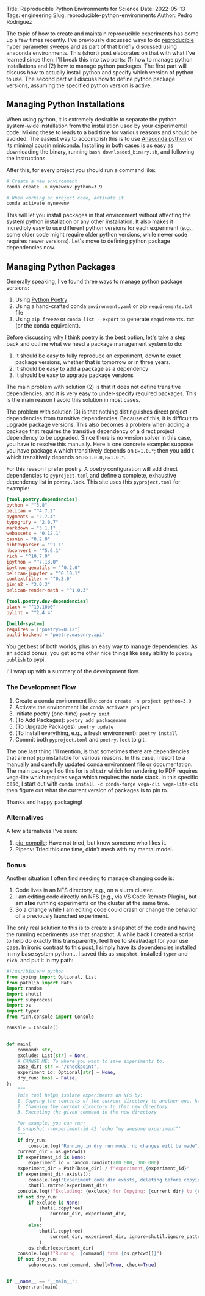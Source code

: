 Title: Reproducible Python Environments for Science
Date: 2022-05-13
Tags: engineering
Slug: reproducible-python-environments
Author: Pedro Rodriguez

The topic of how to create and maintain reproducible experiments has come up a few times recently.
I've previously discussed ways to do [reproducible hyper parameter sweeps](https://www.pedro.ai/blog/2020/03/24/reproducible-ml-and-parameter-sweeps/) and as part of that briefly discussed using anaconda environments.
This (short) post elaborates on that with what I've learned since then.
I'll break this into two parts: (1) how to manage python installations and (2) how to manage python packages.
The first part will discuss how to actually install python and specify which version of python to use.
The second part will discuss how to define python package versions, assuming the specified python version is active.

## Managing Python Installations

When using python, it is extremely desirable to separate the python system-wide installation from the installation used by your experimental code.
Mixing these to leads to a bad time for various reasons and should be avoided.
The easiest way to accomplish this is to use [Anaconda python](https://www.anaconda.com/products/distribution) or its minimal cousin [miniconda](https://docs.conda.io/en/latest/miniconda.html).
Installing in both cases is as easy as downloading the binary, running `bash downloaded_binary.sh`, and following the instructions.

After this, for every project you should run a command like:

```bash
# Create a new environment
conda create -n mynewenv python=3.9

# When working on project code, activate it
conda activate mynewenv
```

This will let you install packages in that environment without affecting the system python installation or any other installation.
It also makes it incredibly easy to use different python versions for each experiment (e.g., some older code might require older python versions, while newer code requires newer versions).
Let's move to defining python package dependencies now.

## Managing Python Packages

Generally speaking, I've found three ways to manage python package versions:

1. Using [Python Poetry](https://python-poetry.org)
2. Using a hand-crafted conda `environment.yaml` or pip `requirements.txt` file
3. Using `pip freeze` or `conda list --export` to generate `requirements.txt` (or the conda equivalent).

Before discussing why I think poetry is the best option, let's take a step back and outline what we need a package management system to do:

1. It should be easy to fully reproduce an experiment, down to exact package versions, whether that is tomorrow or in three years.
2. It should be easy to add a package as a dependency
3. It should be easy to upgrade package versions

The main problem with solution (2) is that it does not define transitive dependencies, and it is very easy to under-specify required packages.
This is the main reason I avoid this solution in most cases.

The problem with solution (3) is that nothing distinguishes direct project dependencies from transitive dependencies.
Because of this, it is difficult to upgrade package versions.
This also becomes a problem when adding a package that requires the transitive dependency of a direct project dependency to be upgraded.
Since there is no version solver in this case, you have to resolve this manually.
Here is one concrete example: suppose you have package `A` which transitively depends on `B=1.0.*`; then you add `C` which transitively depends on `B>1.0.0,B=1.0.*`.

For this reason I prefer poetry. A poetry configuration will add direct dependencies to `pyproject.toml` and define a complete, exhaustive dependency list in `poetry.lock`.
This site uses this `pyproject.toml` for example:

```toml
[tool.poetry.dependencies]
python = "^3.8"
pelican = "^4.7.2"
pygments = "2.7.4"
typogrify = "2.0.7"
markdown = "3.1.1"
webassets = "0.12.1"
cssmin = "0.2.0"
bibtexparser = "^1.1"
nbconvert = "^5.6.1"
rich = "^10.7.0"
ipython = "^7.13.0"
ipython_genutils = "^0.2.0"
pelican-jupyter = "^0.10.1"
contextfilter = "^0.3.0"
jinja2 = "3.0.3"
pelican-render-math = "^1.0.3"

[tool.poetry.dev-dependencies]
black = "^19.10b0"
pylint = "^2.4.4"

[build-system]
requires = ["poetry>=0.12"]
build-backend = "poetry.masonry.api"
```

You get best of both worlds, plus an easy way to manage dependencies.
As an added bonus, you get some other nice things like easy ability to `poetry publish` to pypi.

I'll wrap up with a summary of the development flow.

### The Development Flow

1. Create a conda environment like `conda create -n project python=3.9`
2. Activate the environment like `conda activate project`
3. Initiate poetry (one-time) `poetry init`
4. (To Add Packages): `poetry add packagename`
5. (To Upgrade Packages): `poetry update`
6. (To Install everything, e.g., a fresh environment): `poetry install`
7. Commit both `pyproject.toml` and `poetry.lock` to git.

The one last thing I'll mention, is that sometimes there are dependencies that are not `pip` installable for various reasons.
In this case, I resort to a manually and carefully updated conda environment file or documentation.
The main package I do this for is `altair` which for rendering to PDF requires vega-lite which requires vega which requires the node stack.
In this specific case, I start out with `conda install -c conda-forge vega-cli vega-lite-cli` then figure out what the current version of packages is to pin to.

Thanks and happy packaging!


### Alternatives

A few alternatives I've seen:

1. [pip-compile](https://modelpredict.com/wht-requirements-txt-is-not-enough): Have not tried, but know someone who likes it.
2. Pipenv: Tried this one time, didn't mesh with my mental model.


### Bonus

Another situation I often find needing to manage changing code is:

1. Code lives in an NFS directory, e.g., on a slurm cluster.
2. I am editing code directly on NFS (e.g., via VS Code Remote Plugin), but am **also** running experiments on the cluster at the same time.
3. So a change while I am editing code could crash or change the behavior of a previously launched experiment.

The only real solution to this is to create a snapshot of the code and having the running experiments use that snapshot.
A while back I created a script to help do exactly this transparently, feel free to steal/adapt for your use case.
In ironic contrast to this post, I simply have its dependencies installed in my base system python...
I saved this as `snapshot`, installed `typer` and `rich`, and put it in my path:

```python
#!/usr/bin/env python
from typing import Optional, List
from pathlib import Path
import random
import shutil
import subprocess
import os
import typer
from rich.console import Console

console = Console()


def main(
    command: str,
    exclude: List[str] = None,
    # CHANGE ME: To where you want to save experiments to.
    base_dir: str = "/checkpoint",
    experiment_id: Optional[str] = None,
    dry_run: bool = False,
):
    """
    This tool helps isolate experiments on NFS by:
    1. Copying the contents of the current directory to another one, keyed either randomly or using a given identifier
    2. Changing the current directory to that new directory
    3. Executing the given command in the new directory

    For example, you can run:
    $ snapshot --experiment-id 42 'echo "my awesome experiment"'
    """
    if dry_run:
        console.log("Running in dry run mode, no changes will be made")
    current_dir = os.getcwd()
    if experiment_id is None:
        experiment_id = random.randint(200_000, 300_000)
    experiment_dir = Path(base_dir) / f"experiment_{experiment_id}"
    if experiment_dir.exists():
        console.log("Experiment code dir exists, deleting before copying")
        shutil.rmtree(experiment_dir)
    console.log(f"Excluding: {exclude} for Copying: {current_dir} to {experiment_dir}")
    if not dry_run:
        if exclude is None:
            shutil.copytree(
                current_dir, experiment_dir,
            )
        else:
            shutil.copytree(
                current_dir, experiment_dir, ignore=shutil.ignore_patterns(*exclude)
            )
        os.chdir(experiment_dir)
    console.log(f"Running: {command} from {os.getcwd()}")
    if not dry_run:
        subprocess.run(command, shell=True, check=True)


if __name__ == "__main__":
    typer.run(main)
```